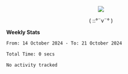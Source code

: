 <p align="center">
<img src= "https://github.com/web-Nuo/web-Nuo/blob/master/assets/88x31button2_magnified.gif?raw=true"/>
</p>
<p align="center">( ::°¨v¨° )</p>

**Weekly Stats**

<!--START_SECTION:waka-->

```txt
From: 14 October 2024 - To: 21 October 2024

Total Time: 0 secs

No activity tracked
```

<!--END_SECTION:waka-->

